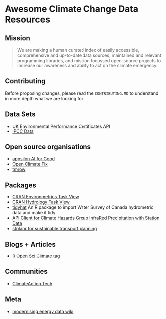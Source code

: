 # Awesome Climate Change Data Resources

## Mission

> We are making a human curated index of easily accessible, comprehensive and up-to-date data sources, maintained and relevant programming libraries, and mission focussed open-source projects to increase our awareness and ability to act on the climate emergency.

## Contributing

Before proposing changes, please read the `CONTRIBUTING.MD` to understand in more depth what we are looking for.

## Data Sets

* [UK Environmental Performance Certificates API](https://epc.opendatacommunities.org/docs/api)
* [IPCC Data](http://ipcc-data.org/)


## Open source organisations

* [appsilon AI for Good](https://appsilon.com/ai-for-good/)
* [Open Climate Fix](https://openclimatefix.org/)
* [tmrow](https://www.tmrow.com/mission)

## Packages

* [CRAN Environmetrics Task View](https://cran.r-project.org/web/views/Environmetrics.html)
* [CRAN Hydrology Task View](https://cran.r-project.org/web/views/Hydrology.html)
* [tidyhat](https://github.com/ropensci/tidyhydat) An R package to import Water Survey of Canada hydrometric data and make it tidy
* [API Client for Climate Hazards Group InfraRed Precipitation with Station Data](https://docs.ropensci.org/chirps/)
* [stplanr for sustainable transport planning](https://docs.ropensci.org/stplanr/)

## Blogs + Articles

* [R Open Sci Climate tag](https://ropensci.org/tags/climate/)

## Communities

* [ClimateAction.Tech](https://climateaction.tech/)

## Meta

* [modernising energy data wiki](https://modernisingenergydata.atlassian.net/wiki/spaces/MED/overview)
